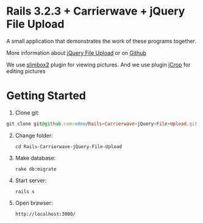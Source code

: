 # Rails 3.2.3 + Carrierwave + jQuery File Upload 

A small application that demonstrates the work of these programs together.

More information about [jQuery File Upload](http://valums.com/ajax-upload/) or on [Github](https://github.com/valums/file-uploader)

We use [slimbox2](http://www.digitalia.be/software/slimbox2) plugin for viewing pictures.
And we use plugin [jCrop](http://deepliquid.com/content/Jcrop.html) for editing pictures

# Getting Started

1. Clone git:
```ruby
git clone git@github.com:n0ne/Rails-Carrierwave-jQuery-File-Upload.git
```
2. Change folder:

       cd Rails-Carrierwave-jQuery-File-Upload

3. Make database:

       rake db:migrate

4. Start server:

       rails s

5. Open brawser:

       http://localhost:3000/